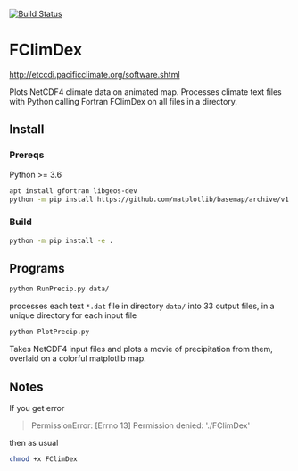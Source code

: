 [![Build Status](https://travis-ci.org/scivision/FClimDex.svg?branch=master)](https://travis-ci.org/scivision/FClimDex)

# FClimDex
http://etccdi.pacificclimate.org/software.shtml

Plots NetCDF4 climate data on animated map.
Processes climate text files with Python calling Fortran FClimDex on all files in a directory. 

## Install

### Prereqs
Python >= 3.6

```sh
apt install gfortran libgeos-dev
python -m pip install https://github.com/matplotlib/basemap/archive/v1.1.0.tar.gz
```

### Build
```sh
python -m pip install -e .
```

## Programs

```sh
python RunPrecip.py data/
```
processes each text `*.dat` file in directory `data/` into 33 output files, in a unique directory for each input file

```sh
python PlotPrecip.py
```
Takes NetCDF4 input files and plots a movie of precipitation from them, overlaid on a colorful matplotlib map.


## Notes

If you get error

> PermissionError: [Errno 13] Permission denied: './FClimDex'

then as usual
```sh
chmod +x FClimDex
```
